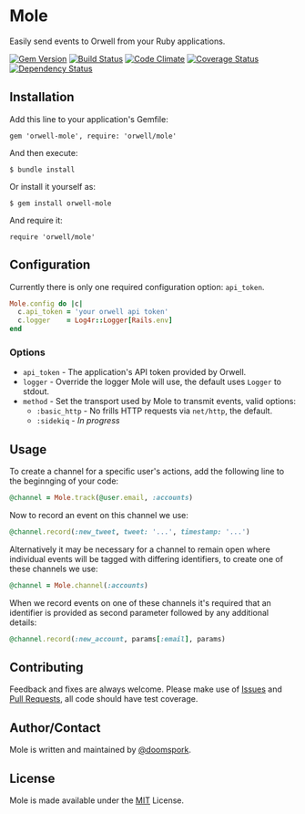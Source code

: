 # Mole

Easily send events to Orwell from your Ruby applications.

[![Gem Version](https://badge.fury.io/rb/orwell-mole.png)](https://rubygems.org/gems/orwell-mole) [![Build Status](https://travis-ci.org/doomspork/mole.svg?branch=master)](https://travis-ci.org/doomspork/mole) [![Code Climate](https://codeclimate.com/github/doomspork/mole/badges/gpa.svg)](https://codeclimate.com/github/doomspork/mole) [![Coverage Status](https://coveralls.io/repos/doomspork/mole/badge.png)](https://coveralls.io/r/doomspork/mole) [![Dependency Status](https://gemnasium.com/doomspork/mole.svg)](https://gemnasium.com/doomspork/mole)

## Installation

Add this line to your application's Gemfile:

	gem 'orwell-mole', require: 'orwell/mole'

And then execute:

	$ bundle install

Or install it yourself as:

	$ gem install orwell-mole

And require it:

	require 'orwell/mole'

## Configuration

Currently there is only one required configuration option: `api_token`.

```ruby
Mole.config do |c|
  c.api_token = 'your orwell api token'
  c.logger    = Log4r::Logger[Rails.env]
end
```

### Options
+ `api_token` - The application's API token provided by Orwell.
+ `logger` - Override the logger Mole will use, the default uses `Logger` to stdout.
+ `method` - Set the transport used by Mole to transmit events, valid options:
	- `:basic_http` - No frills HTTP requests via `net/http`, the default.
	- `:sidekiq` - _In progress_

## Usage

To create a channel for a specific user's actions, add the following line to the beginnging of your code:

```ruby
@channel = Mole.track(@user.email, :accounts)
```

Now to record an event on this channel we use:

```ruby
@channel.record(:new_tweet, tweet: '...', timestamp: '...')
```

Alternatively it may be necessary for a channel to remain open where individual events will be tagged with differing identifiers, to create one of these channels we use:

```ruby
@channel = Mole.channel(:accounts)
```

When we record events on one of these channels it's required that an identifier is provided as second parameter followed by any additional details:

```ruby
@channel.record(:new_account, params[:email], params)
```


## Contributing

Feedback and fixes are always welcome.  Please make use of [Issues](https://github.com/doomspork/autocomplete-me/issues) and [Pull Requests](https://github.com/doomspork/autocomplete-me/pulls), all code should have test coverage.

## Author/Contact

Mole is written and maintained by [@doomspork](github.com/doomspork).

## License

Mole is made available under the [MIT](http://opensource.org/licenses/MIT) License.

